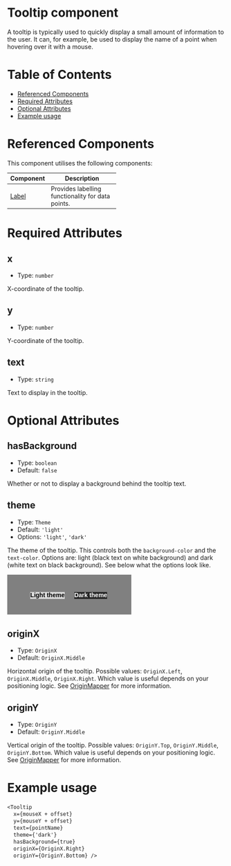 # Tooltip component

A tooltip is typically used to quickly display a small amount of information to the user.
It can, for example, be used to display the name of a point when hovering over it with a mouse.

# Table of Contents

- [Referenced Components](#referenced-components)
- [Required Attributes](#required-attributes)
- [Optional Attributes](#optional-attributes)
- [Example usage](#example-usage)

# Referenced Components

This component utilises the following components:

<table style="width: 50%">
  <thead>
    <tr>
      <th style="width: 20%;">Component</th>
      <th style="width: 80%;">Description</th>
    </tr>
  </thead>
  <tbody>
    <tr>
      <td><a href="#/components/Label.md">Label</a></td>
      <td>Provides labelling functionality for data points.</td>
    </tr>
  </tbody>
</table>

# Required Attributes

## x

- Type: `number`

X-coordinate of the tooltip.

## y

- Type: `number`

Y-coordinate of the tooltip.

## text

- Type: `string`

Text to display in the tooltip.

# Optional Attributes

## hasBackground

- Type: `boolean`
- Default: `false`

Whether or not to display a background behind the tooltip text.

## theme

- Type: `Theme`
- Default: `'light'`
- Options: `'light'`, `'dark'`

The theme of the tooltip. This controls both the `background-color` and the `text-color`.
Options are: light (black text on white background) and dark (white text on black background).
See below what the options look like.

![Theme options for Tooltip](../media/tooltip_themes.png ':size=250')

## originX

- Type: `OriginX`
- Default: `OriginX.Middle`

Horizontal origin of the tooltip.
Possible values: `OriginX.Left`, `OriginX.Middle`, `OriginX.Right`.
Which value is useful depends on your positioning logic. See [OriginMapper](../utils/OriginMapper.md) for more information.

## originY

- Type: `OriginY`
- Default: `OriginY.Middle`

Vertical origin of the tooltip.
Possible values: `OriginY.Top`, `OriginY.Middle`, `OriginY.Bottom`.
Which value is useful depends on your positioning logic. See [OriginMapper](../utils/OriginMapper.md) for more information.

# Example usage

```svelte
<Tooltip
  x={mouseX + offset}
  y={mouseY + offset}
  text={pointName}
  theme={'dark'}
  hasBackground={true}
  originX={OriginX.Right}
  originY={OriginY.Bottom} />
```
